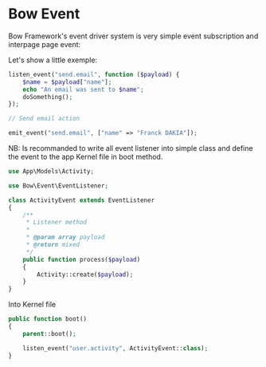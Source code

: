 # Bow Event

Bow Framework's event driver system is very simple event subscription and interpage page event:

Let's show a little exemple:

```php
listen_event("send.email", function ($payload) {
    $name = $payload["name"];
    echo "An email was sent to $name";
    doSomething();
});

// Send email action

emit_event("send.email", ["name" => "Franck DAKIA"]);
```

NB: Is recommanded to write all event listener into simple class and define the event to the app Kernel file in boot method.

```php
use App\Models\Activity;

use Bow\Event\EventListener;

class ActivityEvent extends EventListener
{
    /**
     * Listener method
     * 
     * @param array payload
     * @return mixed
     */
    public function process($payload)
    {
        Activity::create($payload);
    }
}
```

Into Kernel file

```php
public function boot()
{
    parent::boot();

    listen_event("user.activity", ActivityEvent::class);
}
```
